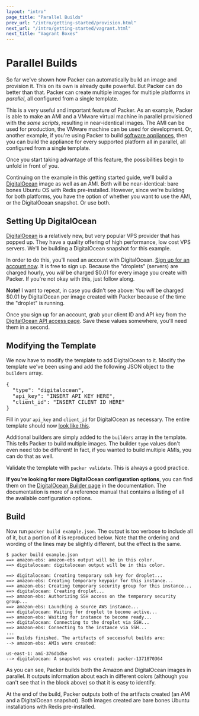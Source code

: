 ```yaml
---
layout: "intro"
page_title: "Parallel Builds"
prev_url: "/intro/getting-started/provision.html"
next_url: "/intro/getting-started/vagrant.html"
next_title: "Vagrant Boxes"
---
```


# Parallel Builds

So far we've shown how Packer can automatically build an image and provision it.
This on its own is already quite powerful. But Packer can do better than that.
Packer can create multiple images for multiple platforms _in parallel_, all
configured from a single template.

This is a very useful and important feature of Packer. As an example,
Packer is able to make an AMI and a VMware virtual machine
in parallel provisioned with the _same scripts_, resulting in near-identical
images. The AMI can be used for production, the VMware machine can be used
for development. Or, another example, if you're using Packer to build
[software appliances](http://en.wikipedia.org/wiki/Software_appliance),
then you can build the appliance for every supported platform all in
parallel, all configured from a single template.

Once you start taking advantage of this feature, the possibilities begin
to unfold in front of you.

Continuing on the example in this getting started guide, we'll build
a [DigitalOcean](http://www.digitalocean.com) image as well as an AMI. Both
will be near-identical: bare bones Ubuntu OS with Redis pre-installed.
However, since we're building for both platforms, you have the option of
whether you want to use the AMI, or the DigitalOcean snapshot. Or use both.

## Setting Up DigitalOcean

[DigitalOcean](https://www.digitalocean.com/) is a relatively new, but
very popular VPS provider that has popped up. They have a quality offering
of high performance, low cost VPS servers. We'll be building a DigitalOcean
snapshot for this example.

In order to do this, you'll need an account with DigitalOcean.
[Sign up for an account now](https://www.digitalocean.com/). It is free
to sign up. Because the "droplets" (servers) are charged hourly, you
_will_ be charged $0.01 for every image you create with Packer. If
you're not okay with this, just follow along.

<div class="alert alert-block alert-warn">
<strong>Note!</strong> I want to repeat, in case you didn't see above:
You <em>will</em> be charged $0.01 by DigitalOcean per image created with Packer
because of the time the "droplet" is running.
</div>

Once you sign up for an account, grab your client ID and API key from
the [DigitalOcean API access page](https://www.digitalocean.com/api_access).
Save these values somewhere, you'll need them in a second.

## Modifying the Template

We now have to modify the template to add DigitalOcean to it. Modify the
template we've been using and add the following JSON object to the `builders`
array.

<pre class="prettyprint">
{
  "type": "digitalocean",
  "api_key": "INSERT API KEY HERE",
  "client_id": "INSERT CILENT ID HERE"
}
</pre>

Fill in your `api_key` and `client_id` for DigitalOcean as necessary.
The entire template should now [look like this](https://gist.github.com/mitchellh/51a447e38e7e496eb29c).

Additional builders are simply added to the `builders` array in the template.
This tells Packer to build multiple images. The builder `type` values don't
even need tdo be different! In fact, if you wanted to build multiple AMIs,
you can do that as well.

Validate the template with `packer validate`. This is always a good practice.

<div class="alert alert-block alert-info">
<strong>If you're looking for more DigitalOcean configuration options</strong>,
you can find them on the <a href="/docs/builders/digitalocean.html">DigitalOcean
Builder page</a> in the documentation. The documentation is more of a reference
manual that contains a listing of all the available configuration options.
</div>

## Build

Now run `packer build example.json`. The output is too verbose to include
all of it, but a portion of it is reproduced below. Note that the ordering
and wording of the lines may be slightly different, but the effect is the
same.

```
$ packer build example.json
==> amazon-ebs: amazon-ebs output will be in this color.
==> digitalocean: digitalocean output will be in this color.

==> digitalocean: Creating temporary ssh key for droplet...
==> amazon-ebs: Creating temporary keypair for this instance...
==> amazon-ebs: Creating temporary security group for this instance...
==> digitalocean: Creating droplet...
==> amazon-ebs: Authorizing SSH access on the temporary security group...
==> amazon-ebs: Launching a source AWS instance...
==> digitalocean: Waiting for droplet to become active...
==> amazon-ebs: Waiting for instance to become ready...
==> digitalocean: Connecting to the droplet via SSH...
==> amazon-ebs: Connecting to the instance via SSH...
...
==> Builds finished. The artifacts of successful builds are:
--> amazon-ebs: AMIs were created:

us-east-1: ami-376d1d5e
--> digitalocean: A snapshot was created: packer-1371870364
```

As you can see, Packer builds both the Amazon and DigitalOcean images
in parallel. It outputs information about each in different colors
(although you can't see that in the block above) so that it is easy to identify.

At the end of the build, Packer outputs both of the artifacts created
(an AMI and a DigitalOcean snapshot). Both images created are bare bones
Ubuntu installations with Redis pre-installed.
